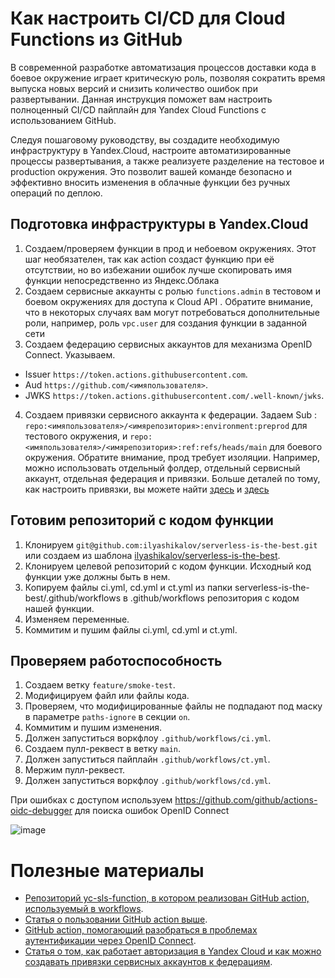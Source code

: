 # Как настроить CI/CD для Cloud Functions из GitHub
В современной разработке автоматизация процессов доставки кода в боевое окружение играет критическую роль, позволяя сократить время выпуска новых версий и снизить количество ошибок при развертывании. Данная инструкция поможет вам настроить полноценный CI/CD пайплайн для Yandex Cloud Functions с использованием GitHub.

Следуя пошаговому руководству, вы создадите необходимую инфраструктуру в Yandex.Cloud, настроите автоматизированные процессы развертывания, а также реализуете разделение на тестовое и production окружения. Это позволит вашей команде безопасно и эффективно вносить изменения в облачные функции без ручных операций по деплою.
## Подготовка инфраструктуры в Yandex.Cloud
1. Создаем/проверяем функции в прод и небоевом окружениях. Этот шаг необязателен, так как action создаст функцию при её отсутствии, но во избежании ошибок лучше скопировать имя функции непосредственно из Яндекс.Облака 
2. Создаем сервисные аккаунты с ролью ```functions.admin``` в тестовом и боевом окружениях для доступа к Cloud API . Обратите внимание, что в некоторых случаях вам могут потребоваться дополнительные роли, например, роль ```vpc.user``` для создания функции в заданной сети
3. Создаем федерацию сервисных аккаунтов для механизма OpenID Connect. Указываем.
- Issuer ```https://token.actions.githubusercontent.com```.
- Aud ```https://github.com/<имяпользователя>```.
- JWKS ```https://token.actions.githubusercontent.com/.well-known/jwks```.
4. Создаем привязки сервисного аккаунта к федерации. Задаем Sub : ```repo:<имяпользователя>/<имярепозитория>:environment:preprod``` для тестового окружения, и ```repo:<имяпользователя>/<имярепозитория>:ref:refs/heads/main``` для боевого окружения. Обратите внимание, прод требует изоляции. Например, можно использовать отдельный фолдер, отдельный сервисный аккаунт, отдельная федерация и привязки. Больше деталей по тому, как настроить привязки, вы можете найти [здесь](https://nikolaymatrosov.ru/2025-05-04-Authorizing-in-GitHub-Actions-via-Workload-Identities/#типы-subject-в-github) и [здесь](https://docs.github.com/en/actions/concepts/security/about-security-hardening-with-openid-connect#example-subject-claims)
## Готовим репозиторий с кодом функции 
1. Клонируем ```git@github.com:ilyashikalov/serverless-is-the-best.git``` или создаем из шаблона [ilyashikalov/serverless-is-the-best](https://github.com/ilyashikalov/serverless-is-the-best).
2. Клонируем целевой репозиторий с кодом функции. Исходный код функции уже должны быть в нем.
3. Копируем файлы ci.yml, cd.yml и сt.yml из папки serverless-is-the-best/.github/workflows в .github/workflows репозитория с кодом нашей функции.
4. Изменяем переменные.
5. Коммитим и пушим файлы ci.yml, cd.yml и сt.yml.
## Проверяем работоспособность
1. Создаем ветку ```feature/smoke-test```.
2. Модифицируем файл или файлы кода.
3. Проверяем, что модифицированные файлы не подпадают под маску в параметре ```paths-ignore``` в секции ```on```.
4. Коммитим и пушим изменения.
5. Должен запуститься воркфлоу ```.github/workflows/ci.yml```.
6. Создаем пулл-реквест в ветку ```main```.
7. Должен запуститься пайплайн ```.github/workflows/ct.yml```.
8. Мержим пулл-реквест.
9. Должен запуститься воркфлоу ```.github/workflows/cd.yml```.

При ошибках с доступом используем https://github.com/github/actions-oidc-debugger для поиска ошибок OpenID Connect

![image](https://github.com/user-attachments/assets/6c7e5798-e422-42c2-a168-db3d1fc0d3ac)
# Полезные материалы
- [Репозиторий yc-sls-function, в котором реализован GitHub action, используемый в workflows](https://github.com/yc-actions/yc-sls-function/blob/main/action.yml).
- [Статья о пользовании GitHub action выше](https://nikolaymatrosov.ru/2021-11-08-Building-CI-CD-in-Yandex-Cloud-using-GitHub-Actions/).
- [GitHub action, помогающий разобраться в проблемах аутентификации через OpenID Connect](https://github.com/github/actions-oidc-debugger).
- [Статья о том, как работает авторизация в Yandex Cloud и как можно создавать привязки сервисных аккаунтов к федерациям](https://nikolaymatrosov.ru/2025-05-04-Authorizing-in-GitHub-Actions-via-Workload-Identities/).
